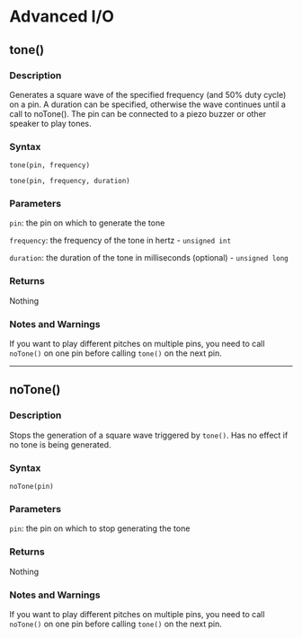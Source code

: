 Advanced I/O
======


## tone()

### Description

Generates a square wave of the specified frequency (and 50% duty cycle) on a pin. A duration can be specified, otherwise the wave continues until a call to noTone(). The pin can be connected to a piezo buzzer or other speaker to play tones.

### Syntax
`tone(pin, frequency)`

`tone(pin, frequency, duration)`

### Parameters
`pin`: the pin on which to generate the tone

`frequency`: the frequency of the tone in hertz - `unsigned int`

`duration`: the duration of the tone in milliseconds (optional) - `unsigned long`

### Returns

Nothing

### Notes and Warnings
If you want to play different pitches on multiple pins, you need to call `noTone()` on one pin before calling `tone()` on the next pin.

-----
## noTone()

### Description
Stops the generation of a square wave triggered by `tone()`. Has no effect if no tone is being generated.

### Syntax

`noTone(pin)`

### Parameters

`pin`: the pin on which to stop generating the tone

### Returns

Nothing

### Notes and Warnings

If you want to play different pitches on multiple pins, you need to call `noTone()` on one pin before calling `tone()` on the next pin.

